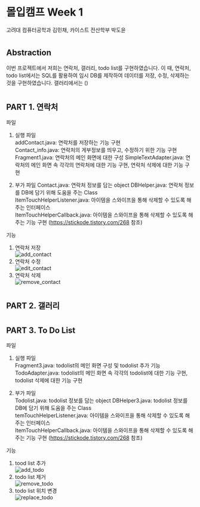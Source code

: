 # 몰입캠프 Week 1

고려대 컴퓨터공학과 김민채, 카이스트 전산학부 박도윤
#
## Abstraction
이번 프로젝트에서 저희는 연락처, 갤러리, todo list를 구현하였습니다. 이 때, 연락처, todo list에서는 SQL를 활용하여 임시 DB를 제작하여 데이터를 저장, 수정, 삭제하는 것을 구현하였습니다. 갤러리에서는 ()
#
## PART 1. 연락처
파일

1. 실행 파일  
   addContact.java: 연락처를 저장하는 기능 구현  
   Contact_info.java: 연락처의 게부정보를 띄우고, 수정하기 위한 기능 구현  
   Fragment1.java: 연락처의 메인 화면에 대한 구성
   SimpleTextAdapter.java: 연락처의 메인 화면 속 각각의 연락처에 대한 기능 구현, 연락처 삭제에 대한 기능 구현

2. 부가 파일
   Contact.java: 연락처 정보를 담는 object
   DBHelper.java: 연락처 정보를 DB에 담기 위해 도움을 주는 Class  
   ItemTouchHelperListener.java: 아이템을 스와이프을 통해 삭제할 수 있도록 해주는 인터페이스  
   ItemTouchHelperCallback.java: 아이템을 스와이프을 통해 삭제할 수 있도록 해주는 기능 구현 (https://stickode.tistory.com/268 참조)  
   
   
기능

1. 연락처 저장  
   ![add_contact](https://user-images.githubusercontent.com/81007362/147925036-2f42863b-8243-4a16-b63f-f228e3cf196b.gif)
2. 연락처 수정  
   ![edit_contact](https://user-images.githubusercontent.com/81007362/147925145-7988d84b-d918-42c2-81d2-d7bdaf16629f.gif)
3. 연락처 삭제  
   ![remove_contact](https://user-images.githubusercontent.com/81007362/147925228-6778317c-f695-4929-9862-d3a6d0ec638e.gif)
   

#
## PART 2. 갤러리

#
## PART 3. To Do List 
파일
1. 실행 파일  
   Fragment3.java: todolist의 메인 화면 구성 및 todolist 추가 기능  
   TodoAdapter.java: todolist의 메인 화면 속 각각의 todolist에 대한 기능 구현, todolist 삭제에 대한 기능 구현
   
2. 부가 파일  
   Todolist.java: todolist 정보를 담는 object
   DBHelper3.java: todolist 정보를 DB에 담기 위해 도움을 주는 Class  
   temTouchHelperListener.java: 아이템을 스와이프을 통해 삭제할 수 있도록 해주는 인터페이스  
   ItemTouchHelperCallback.java: 아이템을 스와이프을 통해 삭제할 수 있도록 해주는 기능 구현 (https://stickode.tistory.com/268 참조)  
   


기능

1. tood list 추가  
   ![add_todo](https://user-images.githubusercontent.com/81007362/147925094-4ce9ca23-2501-426d-8ba5-5fe9e509f70c.gif)
2. todo list 제거  
   ![remove_todo](https://user-images.githubusercontent.com/81007362/147925255-8c096c62-139d-40b9-9735-95ee152c2e10.gif)
3. todo list 위치 변경  
   ![replace_todo](https://user-images.githubusercontent.com/81007362/147925260-aeeabf1a-6010-43d8-99ac-b929dfb1b904.gif)
